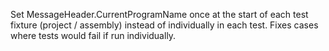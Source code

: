 Set MessageHeader.CurrentProgramName once at the start of each test fixture (project / assembly) instead of individually in each test. Fixes cases where tests would fail if run individually.